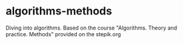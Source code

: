 # algorithms-methods

Diving into algorithms. Based on the course "Algorithms. Theory and practice. Methods" provided on the stepik.org
